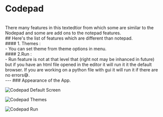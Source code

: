 # Codepad
<br>
There many features in this textedtior from which some are similar to the Nodepad and some are add ons to the notepad features.<br>
## Here's the list of features which are different than notepad. <br>
#### 1. Themes :<br>
- You can set theme from theme options in menu.<br>
#### 2.Run :<br>
- Run feature is not at that level that (right not may be inhanced in future) but if you have an  html file opened in the editor it will run it it the default browser. If you are working on a python file with gui it will run it if there are no errors😅.<br>
---
### Appearance of the App.<br>

![Codepad Default Screen](https://github.com/user-attachments/assets/f9cc0619-4dac-4e76-bb84-bbb001443f79)


![Codepad Themes](https://github.com/user-attachments/assets/8d635622-852c-41cb-bb4e-9d26b4f7b629)


![Codepad Run](https://github.com/user-attachments/assets/d7ecd10d-423b-4de9-83cc-b78a24b950cc)
